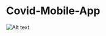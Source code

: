 # Covid-Mobile-App

![Alt text](relative/path/to/https://user-images.githubusercontent.com/118747071/228886604-467bdbc1-1bd6-4767-9d5b-70778b2b083d.jpeg?raw=true "Optional Title")
